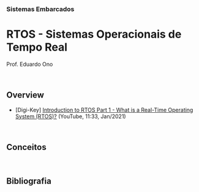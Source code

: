### Sistemas Embarcados

# RTOS - Sistemas Operacionais de Tempo Real

Prof. Eduardo Ono

<br>

## Overview

  * [Digi-Key] [Introduction to RTOS Part 1 - What is a Real-Time Operating System (RTOS)?](https://www.youtube.com/watch?v=F321087yYy4) (YouTube, 11:33, Jan/2021)

<br>

## Conceitos

<br>

## Bibliografia

<br>
